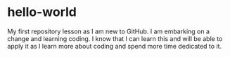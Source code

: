 # hello-world
My first repository lesson as I am new to GitHub.
I am embarking on a change and learning coding. I know that I can learn this and will be able to apply it as I learn more about coding and spend more time dedicated to it.
